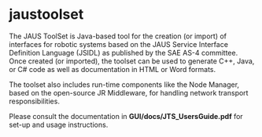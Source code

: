 # jaustoolset

The JAUS ToolSet is Java-based tool for the creation (or import) of interfaces for robotic systems based on the JAUS Service Interface Definition Language (JSIDL) as published by the SAE AS-4 committee. Once created (or imported), the toolset can be used to generate C++, Java, or C# code as well as documentation in HTML or Word formats.

The toolset also includes run-time components like the Node Manager, based on the open-source JR Middleware, for handling network transport responsibilities.

Please consult the documentation in **GUI/docs/JTS_UsersGuide.pdf** for set-up and usage instructions.
